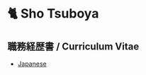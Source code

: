 # 🐈 Sho Tsuboya

## 職務経歴書 / Curriculum Vitae

- [Japanese](https://github.com/git-shochann/resume/blob/main/docs/README.md)
